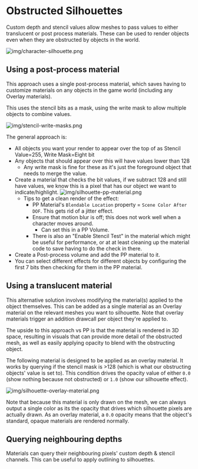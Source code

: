 ﻿# Obstructed Silhouettes

Custom depth and stencil values allow meshes to pass values to either translucent
or post process materials. These can be used to render objects even when they are
obstructed by objects in the world.

![img/character-silhouette.png](img/character-silhouette.png)

## Using a post-process material

This approach uses a single post-process material, which saves having to customize materials
on any objects in the game world (including any Overlay materials).

This uses the stencil bits as a mask, using the write mask to allow multiple objects
to combine values.

![img/stencil-write-masks.png](img/stencil-write-masks.png)

The general approach is:
* All objects you want your render to appear over the top of as Stencil Value=255, Write Mask=Eight bit
* Any objects that should appear over this will have values lower than 128
  * Any write mask is fine for these as it's just the foreground object that needs to merge the value.
* Create a material that checks the bit values, if we subtract 128 and still have values, we know this
  is a pixel that has our object we want to indicate/highlight.
  ![img/silhouette-pp-material.png](img/silhouette-pp-material.png)
  * Tips to get a clean render of the effect:
    * PP Material's `Blendable Location` property = `Scene Color After DOF`. This gets rid of a jitter effect.
    * Ensure that motion blur is off; this does not work well when a character moves around.
      * Can set this in a PP Volume.
    * There is also an "Enable Stencil Test" in the material which might be useful for performance, or at
      at least cleaning up the material code to save having to do the check in there.
* Create a Post-process volume and add the PP material to it.
* You can select different effects for different objects by configuring the first 7 bits then checking for
  them in the PP material.

## Using a translucent material

This alternative solution involves modifying the material(s) applied to the object themselves. This
can be added as a single material as an Overlay material on the relevant meshes you want to silhouette.
Note that overlay materials trigger an addition drawcall per object they're applied to.

The upside to this approach vs PP is that the material is rendered in 3D space, resulting in visuals
that can provide more detail of the obstructed mesh, as well as easily applying opacity to blend with
the obstructing object.

The following material is designed to be applied as an overlay material. It works by querying if the
stencil mask is >128 (which is what our obstructing objects' value is set to). This condition drives
the opacity value of either `0.0` (show nothing because not obstructed) or `1.0` (show our silhouette effect).

![img/silhouette-overlay-material.png](img/silhouette-overlay-material.png)

Note that because this material is only drawn on the mesh, we can always output a single color as its
the opacity that drives which silhouette pixels are actually drawn. As an overlay material, a `0.0` opacity
means that the object's standard, opaque materials are rendered normally.

## Querying neighbouring depths

Materials can query their neighbouring pixels' custom depth & stencil channels. This can be useful to apply
outlining to silhouettes.

